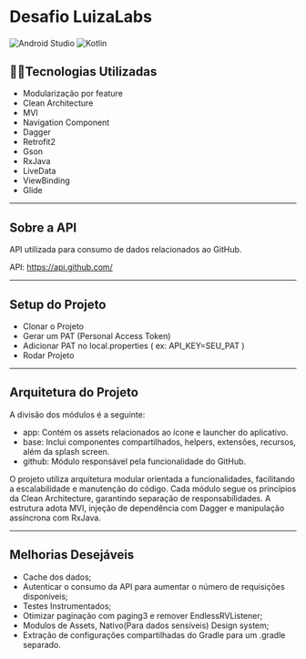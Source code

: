 # Desafio LuizaLabs

<img align="center" alt="Android Studio" src="https://img.shields.io/badge/Android_Studio-3DDC84?style=for-the-badge&logo=android-studio&logoColor=white" />
<img align="center" alt="Kotlin" src="https://img.shields.io/badge/Kotlin-0095D5?&style=for-the-badge&logo=kotlin&logoColor=white" />


## 👨‍💻Tecnologias Utilizadas
* Modularização por feature
* Clean Architecture
* MVI
* Navigation Component
* Dagger
* Retrofit2
* Gson
* RxJava
* LiveData
* ViewBinding
* Glide

---------------------

## Sobre a API 
API utilizada para consumo de dados relacionados ao GitHub.

API: https://api.github.com/

---------------------

## Setup do Projeto
* Clonar o Projeto
* Gerar um PAT (Personal Access Token)
* Adicionar PAT no local.properties ( ex: API_KEY=SEU_PAT )
* Rodar Projeto

---------------------

## Arquitetura do Projeto

A divisão dos módulos é a seguinte:
* app: Contém os assets relacionados ao ícone e launcher do aplicativo.
* base: Inclui componentes compartilhados, helpers, extensões, recursos, além da splash screen.
* github: Módulo responsável pela funcionalidade do GitHub.

O projeto utiliza arquitetura modular orientada a funcionalidades, facilitando a escalabilidade e manutenção 
do código. Cada módulo segue os princípios da Clean Architecture, garantindo separação de responsabilidades. 
A estrutura adota MVI, injeção de dependência com Dagger e manipulação assíncrona com RxJava.

---------------------

## Melhorias Desejáveis

* Cache dos dados;
* Autenticar o consumo da API para aumentar o número de requisições disponíveis;
* Testes Instrumentados;
* Otimizar paginação com paging3 e remover EndlessRVListener;
* Modulos de Assets, Nativo(Para dados sensíveis) Design system;
* Extração de configurações compartilhadas do Gradle para um .gradle separado.
